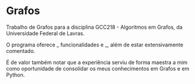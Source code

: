 # Grafos
Trabalho de Grafos para a disciplina GCC218 - Algoritmos em Grafos, da Universidade Federal de Lavras.

O programa oferece _ funcionalidades e _, além de estar extensivamente comentado.

É de valor também notar que a experiência serviu de forma maestra a mim como oportunidade de 
consolidar os meus conhecimentos em Grafos e em Python.
